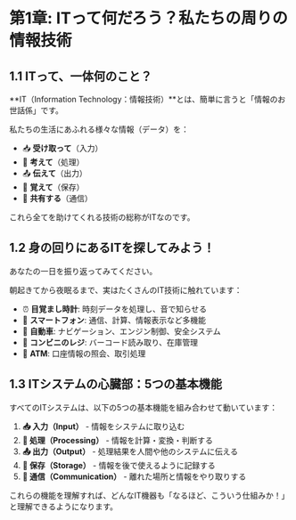 # 第1章: ITって何だろう？私たちの周りの情報技術

## 1.1 ITって、一体何のこと？

**IT（Information Technology：情報技術）**とは、簡単に言うと「情報のお世話係」です。

私たちの生活にあふれる様々な情報（データ）を：
- 📥 **受け取って**（入力）
- 🧠 **考えて**（処理）  
- 📤 **伝えて**（出力）
- 💾 **覚えて**（保存）
- 📡 **共有する**（通信）

これら全てを助けてくれる技術の総称がITなのです。

## 1.2 身の回りにあるITを探してみよう！

あなたの一日を振り返ってみてください。

朝起きてから夜眠るまで、実はたくさんのIT技術に触れています：

- ⏰ **目覚まし時計**: 時刻データを処理し、音で知らせる
- 📱 **スマートフォン**: 通信、計算、情報表示など多機能
- 🚗 **自動車**: ナビゲーション、エンジン制御、安全システム
- 🏪 **コンビニのレジ**: バーコード読み取り、在庫管理
- 🏧 **ATM**: 口座情報の照会、取引処理

## 1.3 ITシステムの心臓部：5つの基本機能

すべてのITシステムは、以下の5つの基本機能を組み合わせて動いています：

1. **📥 入力（Input）** - 情報をシステムに取り込む
2. **🧠 処理（Processing）** - 情報を計算・変換・判断する  
3. **📤 出力（Output）** - 処理結果を人間や他のシステムに伝える
4. **💾 保存（Storage）** - 情報を後で使えるように記録する
5. **📡 通信（Communication）** - 離れた場所と情報をやり取りする

これらの機能を理解すれば、どんなIT機器も「なるほど、こういう仕組みか！」と理解できるようになります。